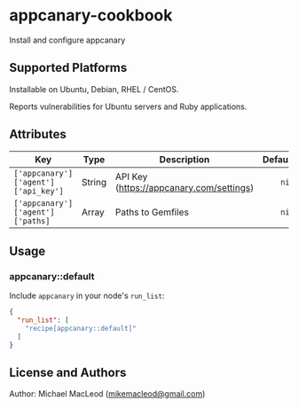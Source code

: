 # appcanary-cookbook

Install and configure appcanary

## Supported Platforms

Installable on Ubuntu, Debian, RHEL / CentOS.

Reports vulnerabilities for Ubuntu servers and Ruby applications.

## Attributes

| Key                                 | Type     | Description                              | Default     |
| ----------------------------------- | -------- | ---------------------------------------- | -----------:|
| `['appcanary']['agent']['api_key']` | String   | API Key (https://appcanary.com/settings) | `nil`       |
| `['appcanary']['agent']['paths]`    | Array    | Paths to Gemfiles                        | `nil`       |


## Usage

### appcanary::default

Include `appcanary` in your node's `run_list`:

```json
{
  "run_list": [
    "recipe[appcanary::default]"
  ]
}
```

## License and Authors

Author: Michael MacLeod (<mikemacleod@gmail.com>)
